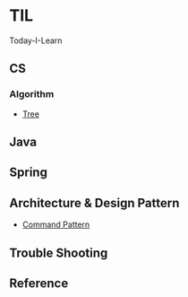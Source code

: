 # TIL
Today-I-Learn

## CS
### Algorithm
- [Tree]()

## Java

## Spring

## Architecture & Design Pattern
- [Command Pattern](https://github.com/thals0/TIL/issues/1)

## Trouble Shooting

## Reference
